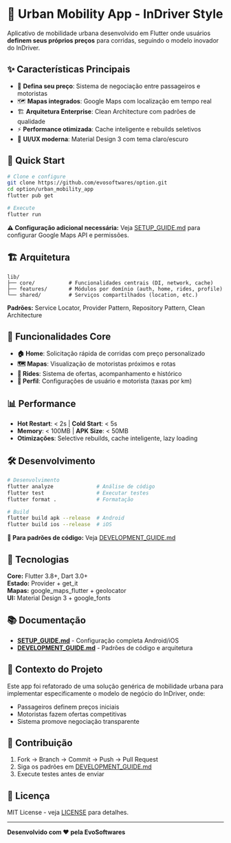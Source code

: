 # 🚗 Urban Mobility App - InDriver Style

Aplicativo de mobilidade urbana desenvolvido em Flutter onde usuários **definem seus próprios preços** para corridas, seguindo o modelo inovador do InDriver.

## ✨ Características Principais

- 🎯 **Defina seu preço**: Sistema de negociação entre passageiros e motoristas
- 🗺️ **Mapas integrados**: Google Maps com localização em tempo real
- 🏗️ **Arquitetura Enterprise**: Clean Architecture com padrões de qualidade
- ⚡ **Performance otimizada**: Cache inteligente e rebuilds seletivos
- 🎨 **UI/UX moderna**: Material Design 3 com tema claro/escuro

## 🚀 Quick Start

```bash
# Clone e configure
git clone https://github.com/evosoftwares/option.git
cd option/urban_mobility_app
flutter pub get

# Execute
flutter run
```

**⚠️ Configuração adicional necessária:** Veja [SETUP_GUIDE.md](SETUP_GUIDE.md) para configurar Google Maps API e permissões.

## 🏗️ Arquitetura

```
lib/
├── core/           # Funcionalidades centrais (DI, network, cache)
├── features/       # Módulos por domínio (auth, home, rides, profile)
└── shared/         # Serviços compartilhados (location, etc.)
```

**Padrões:** Service Locator, Provider Pattern, Repository Pattern, Clean Architecture

## 📱 Funcionalidades Core

- **🏠 Home**: Solicitação rápida de corridas com preço personalizado
- **🗺️ Mapas**: Visualização de motoristas próximos e rotas
- **🚗 Rides**: Sistema de ofertas, acompanhamento e histórico
- **👤 Perfil**: Configurações de usuário e motorista (taxas por km)

## 📊 Performance

- **Hot Restart**: < 2s | **Cold Start**: < 5s
- **Memory**: < 100MB | **APK Size**: < 50MB
- **Otimizações**: Selective rebuilds, cache inteligente, lazy loading

## 🛠️ Desenvolvimento

```bash
# Desenvolvimento
flutter analyze              # Análise de código
flutter test                 # Executar testes
flutter format .             # Formatação

# Build
flutter build apk --release  # Android
flutter build ios --release  # iOS
```

**📖 Para padrões de código:** Veja [DEVELOPMENT_GUIDE.md](DEVELOPMENT_GUIDE.md)

## 🚀 Tecnologias

**Core:** Flutter 3.8+, Dart 3.0+  
**Estado:** Provider + get_it  
**Mapas:** google_maps_flutter + geolocator  
**UI:** Material Design 3 + google_fonts  

## 📚 Documentação

- **[SETUP_GUIDE.md](SETUP_GUIDE.md)** - Configuração completa Android/iOS
- **[DEVELOPMENT_GUIDE.md](DEVELOPMENT_GUIDE.md)** - Padrões de código e arquitetura

## 🎯 Contexto do Projeto

Este app foi refatorado de uma solução genérica de mobilidade urbana para implementar especificamente o modelo de negócio do InDriver, onde:
- Passageiros definem preços iniciais
- Motoristas fazem ofertas competitivas  
- Sistema promove negociação transparente

## 🤝 Contribuição

1. Fork → Branch → Commit → Push → Pull Request
2. Siga os padrões em [DEVELOPMENT_GUIDE.md](DEVELOPMENT_GUIDE.md)
3. Execute testes antes de enviar

## 📄 Licença

MIT License - veja [LICENSE](LICENSE) para detalhes.

---

**Desenvolvido com ❤️ pela EvoSoftwares**
